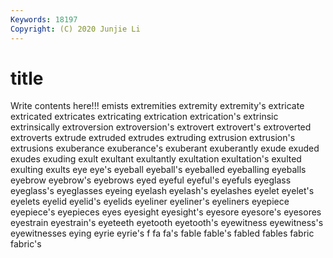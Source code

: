 ```yaml
---
Keywords: 18197
Copyright: (C) 2020 Junjie Li
---
```


# title

Write contents here!!!
emists 
extremities 
extremity 
extremity's 
extricate 
extricated 
extricates 
extricating 
extrication 
extrication's
extrinsic 
extrinsically 
extroversion 
extroversion's 
extrovert 
extrovert's 
extroverted 
extroverts 
extrude 
extruded
extrudes 
extruding 
extrusion 
extrusion's 
extrusions 
exuberance 
exuberance's 
exuberant 
exuberantly 
exude
exuded 
exudes 
exuding 
exult 
exultant 
exultantly 
exultation 
exultation's 
exulted 
exulting
exults 
eye 
eye's 
eyeball 
eyeball's 
eyeballed 
eyeballing 
eyeballs 
eyebrow 
eyebrow's
eyebrows 
eyed 
eyeful 
eyeful's 
eyefuls 
eyeglass 
eyeglass's 
eyeglasses 
eyeing 
eyelash
eyelash's 
eyelashes 
eyelet 
eyelet's 
eyelets 
eyelid 
eyelid's 
eyelids 
eyeliner 
eyeliner's
eyeliners 
eyepiece 
eyepiece's 
eyepieces 
eyes 
eyesight 
eyesight's 
eyesore 
eyesore's 
eyesores
eyestrain 
eyestrain's 
eyeteeth 
eyetooth 
eyetooth's 
eyewitness 
eyewitness's 
eyewitnesses 
eying 
eyrie
eyrie's 
f 
fa 
fa's 
fable 
fable's 
fabled 
fables 
fabric 
fabric's
